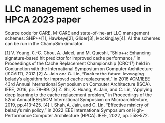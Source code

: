 # LLC management schemes used in HPCA 2023 paper

Source code for CARE, M-CARE and state-of-the-art LLC management schemes: SHiP++[1], Hawkeye[2], Glider[3], Mockingjay[4]. All the schemes can be run in the ChampSim simulator.

[1] V. Young, C.-C. Chou, A. Jaleel, and M. Qureshi, “Ship++: Enhancing signature-based hit predictor for improved cache performance,” in Proceedings of the Cache Replacement Championship (CRC’17) held in Conjunction with the International Symposium on Computer Architecture (ISCA’17), 2017.
[2] A. Jain and C. Lin, “Back to the future: leveraging belady’s algorithm for improved cache replacement,” in 2016 ACM/IEEE 43rd Annual International Symposium on Computer Architecture (ISCA). IEEE, 2016, pp. 78–89.
[3] Z. Shi, X. Huang, A. Jain, and C. Lin, “Applying deep learning to the cache replacement problem,” in Proceedings of the 52nd Annual IEEE/ACM International Symposium on Microarchitecture, 2019, pp.413–425.
[4] I. Shah, A. Jain, and C. Lin, “Effective mimicry of belady’s min policy,” in 2022 IEEE International Symposium on High-Performance Computer Architecture (HPCA). IEEE, 2022, pp. 558–572.

